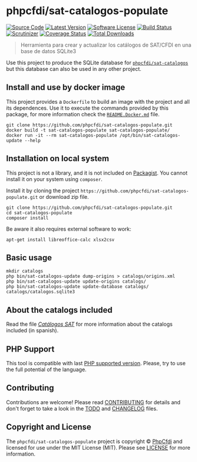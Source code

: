 # phpcfdi/sat-catalogos-populate

[![Source Code][badge-source]][source]
[![Latest Version][badge-release]][release]
[![Software License][badge-license]][license]
[![Build Status][badge-build]][build]
[![Scrutinizer][badge-quality]][quality]
[![Coverage Status][badge-coverage]][coverage]
[![Total Downloads][badge-downloads]][downloads]

> Herramienta para crear y actualizar los catálogos de SAT/CFDI en una base de datos SQLite3

Use this project to produce the SQLite database for [`phpcfdi/sat-catalogos`](https://github.com/phpcfdi/sat-catalogos)
but this database can also be used in any other project.

## Install and use by docker image

This project provides a `Dockerfile` to build an image with the project and all its dependences. Use it to execute
the commands provided by this package, for more information check the [`README.Docker.md`](Docker.README.md) file.

```shell script
git clone https://github.com/phpcfdi/sat-catalogos-populate.git
docker build -t sat-catalogos-populate sat-catalogos-populate/
docker run -it --rm sat-catalogos-populate /opt/bin/sat-catalogos-update --help
``` 

## Installation on local system

This project is not a library, and it is not included on [Packagist](https://packagist.org/).
You cannot install it on your system using `composer`. 

Install it by cloning the project `https://github.com/phpcfdi/sat-catalogos-populate.git` or download zip file.

```shell script
git clone https://github.com/phpcfdi/sat-catalogos-populate.git
cd sat-catalogos-populate
composer install
```

Be aware it also requires external software to work:

```shell script
apt-get install libreoffice-calc xlsx2csv
```

## Basic usage

```shell script
mkdir catalogs
php bin/sat-catalogos-update dump-origins > catalogs/origins.xml
php bin/sat-catalogos-update update-origins catalogs/
php bin/sat-catalogos-update update-database catalogs/ catalogs/catalogos.sqlite3
```

## About the catalogs included

Read the file [*Catálogos SAT*](docs/Catalogos.md) for more information about the catalogs included (in spanish).

## PHP Support

This tool is compatible with last [PHP supported version](https://www.php.net/supported-versions.php).
Please, try to use the full potential of the language.

## Contributing

Contributions are welcome! Please read [CONTRIBUTING][] for details
and don't forget to take a look in the [TODO][] and [CHANGELOG][] files.

## Copyright and License

The `phpcfdi/sat-catalogos-populate` project is copyright © [PhpCfdi](https://www.phpcfdi.com/)
and licensed for use under the MIT License (MIT). Please see [LICENSE][] for more information.

[contributing]: https://github.com/phpcfdi/sat-catalogos-populate/blob/master/CONTRIBUTING.md
[changelog]: https://github.com/phpcfdi/sat-catalogos-populate/blob/master/docs/CHANGELOG.md
[todo]: https://github.com/phpcfdi/sat-catalogos-populate/blob/master/docs/TODO.md

[source]: https://github.com/phpcfdi/sat-catalogos-populate
[release]: https://github.com/phpcfdi/sat-catalogos-populate/releases
[license]: https://github.com/phpcfdi/sat-catalogos-populate/blob/master/LICENSE
[build]: https://github.com/phpcfdi/sat-catalogos-populate/actions/workflows/build.yml?query=branch:master
[quality]: https://scrutinizer-ci.com/g/phpcfdi/sat-catalogos-populate/
[coverage]: https://scrutinizer-ci.com/g/phpcfdi/sat-catalogos-populate/code-structure/master/code-coverage/src
[downloads]: https://github.com/phpcfdi/sat-catalogos-populate

[badge-source]: https://img.shields.io/badge/source-phpcfdi/sat--catalogos--populate-blue?style=flat-square
[badge-release]: https://img.shields.io/github/release/phpcfdi/sat-catalogos-populate?style=flat-square
[badge-license]: https://img.shields.io/github/license/phpcfdi/sat-catalogos-populate?style=flat-square
[badge-build]: https://img.shields.io/github/workflow/status/phpcfdi/sat-catalogos-populate/build/master?style=flat-square
[badge-quality]: https://img.shields.io/scrutinizer/g/phpcfdi/sat-catalogos-populate/master?style=flat-square
[badge-coverage]: https://img.shields.io/scrutinizer/coverage/g/phpcfdi/sat-catalogos-populate/master?style=flat-square
[badge-downloads]: https://img.shields.io/github/downloads/phpcfdi/sat-catalogos-populate/total?style=flat-square
